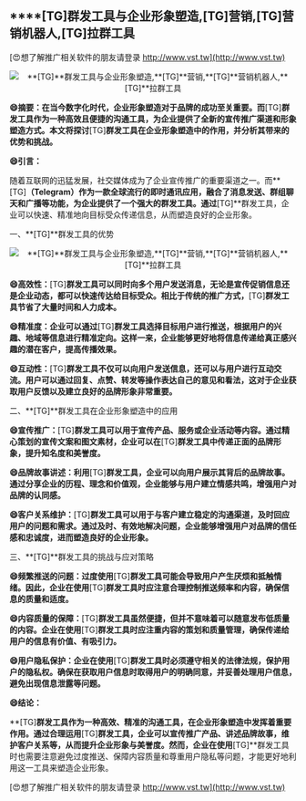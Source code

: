 ## ****[TG]**群发工具与企业形象塑造,**[TG]**营销,**[TG]**营销机器人,**[TG]**拉群工具**

[😍想了解推广相关软件的朋友请登录 http://www.vst.tw](http://www.vst.tw)

 <center><img src="https://vst.tw/MP4/tuiguang/png/1.png" alt="**[TG]**群发工具与企业形象塑造,**[TG]**营销,**[TG]**营销机器人,**[TG]**拉群工具"></center>

**😄摘要：在当今数字化时代，企业形象塑造对于品牌的成功至关重要。而**[TG]**群发工具作为一种高效且便捷的沟通工具，为企业提供了全新的宣传推广渠道和形象塑造方式。本文将探讨**[TG]**群发工具在企业形象塑造中的作用，并分析其带来的优势和挑战。**

**😄引言：**

随着互联网的迅猛发展，社交媒体成为了企业宣传推广的重要渠道之一。而**[TG]**（Telegram）作为一款全球流行的即时通讯应用，融合了消息发送、群组聊天和广播等功能，为企业提供了一个强大的群发工具。通过**[TG]**群发工具，企业可以快速、精准地向目标受众传递信息，从而塑造良好的企业形象。

一、**[TG]**群发工具的优势

 <center><img src="https://vst.tw/MP4/tuiguang/png/6.png" alt="**[TG]**群发工具与企业形象塑造,**[TG]**营销,**[TG]**营销机器人,**[TG]**拉群工具"></center>

**😄高效性：**[TG]**群发工具可以同时向多个用户发送消息，无论是宣传促销信息还是企业动态，都可以快速传达给目标受众。相比于传统的推广方式，**[TG]**群发工具节省了大量时间和人力成本。**

**😄精准度：企业可以通过**[TG]**群发工具选择目标用户进行推送，根据用户的兴趣、地域等信息进行精准定向。这样一来，企业能够更好地将信息传递给真正感兴趣的潜在客户，提高传播效果。**

**😄互动性：**[TG]**群发工具不仅可以向用户发送信息，还可以与用户进行互动交流。用户可以通过回复、点赞、转发等操作表达自己的意见和看法，这对于企业获取用户反馈以及建立良好的品牌形象非常重要。**

二、**[TG]**群发工具在企业形象塑造中的应用

**😄宣传推广：**[TG]**群发工具可以用于宣传产品、服务或企业活动等内容。通过精心策划的宣传文案和图文素材，企业可以在**[TG]**群发工具中传递正面的品牌形象，提升知名度和美誉度。**

**😄品牌故事讲述：利用**[TG]**群发工具，企业可以向用户展示其背后的品牌故事。通过分享企业的历程、理念和价值观，企业能够与用户建立情感共鸣，增强用户对品牌的认同感。**

**😄客户关系维护：**[TG]**群发工具可以用于与客户建立稳定的沟通渠道，及时回应用户的问题和需求。通过及时、有效地解决问题，企业能够增强用户对品牌的信任感和忠诚度，进而塑造良好的企业形象。**

三、**[TG]**群发工具的挑战与应对策略

**😄频繁推送的问题：过度使用**[TG]**群发工具可能会导致用户产生厌烦和抵触情绪。因此，企业在使用**[TG]**群发工具时应注意合理控制推送频率和内容，确保信息的质量和适度。**

**😄内容质量的保障：**[TG]**群发工具虽然便捷，但并不意味着可以随意发布低质量的内容。企业在使用**[TG]**群发工具时应注重内容的策划和质量管理，确保传递给用户的信息有价值、有吸引力。**

**😄用户隐私保护：企业在使用**[TG]**群发工具时必须遵守相关的法律法规，保护用户的隐私权。确保在获取用户信息时取得用户的明确同意，并妥善处理用户信息，避免出现信息泄露等问题。**

**😄结论：**

**[TG]**群发工具作为一种高效、精准的沟通工具，在企业形象塑造中发挥着重要作用。通过合理运用**[TG]**群发工具，企业可以宣传推广产品、讲述品牌故事，维护客户关系等，从而提升企业形象与美誉度。然而，企业在使用**[TG]**群发工具时也需要注意避免过度推送、保障内容质量和尊重用户隐私等问题，才能更好地利用这一工具来塑造企业形象。

[😍想了解推广相关软件的朋友请登录 http://www.vst.tw](http://www.vst.tw)



